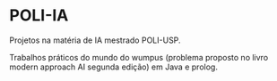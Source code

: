 # POLI-IA
Projetos na matéria de IA mestrado POLI-USP.

Trabalhos práticos do mundo do wumpus (problema proposto no livro modern approach AI segunda edição) em Java e prolog.
